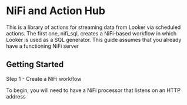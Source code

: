 # NiFi and Action Hub

This is a library of actions for streaming data from Looker via scheduled actions.  The first one, nifi_sql, creates a NiFi-based workflow in which Looker is used as a SQL generator.  This guide assumes that you already have a functioning NiFi server

## Getting Started

Step 1 - Create a NiFi workflow

To begin, you will need to have a NiFi processor that listens on an HTTP address
